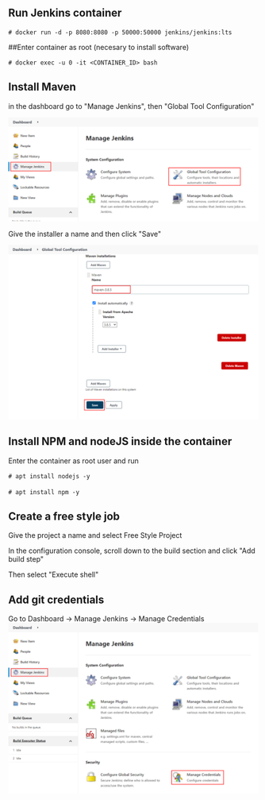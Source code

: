 ## Run Jenkins container
```
# docker run -d -p 8080:8080 -p 50000:50000 jenkins/jenkins:lts
```


##Enter container as root (necesary to install software)

```
# docker exec -u 0 -it <CONTAINER_ID> bash
```

## Install Maven
in the dashboard go to "Manage Jenkins", then "Global Tool Configuration"

![img.png](img/img.png)

Give the installer a name and then click "Save"

![img.png](img/maven.png)


## Install NPM and nodeJS inside the container

Enter the container as root user and run

```
# apt install nodejs -y

# apt install npm -y
```


## Create a free style job
Give the project a name and select Free Style Project

In the configuration console, scroll down to the build section and click "Add build step"

Then select "Execute shell"

## Add git credentials
Go to Dashboard -> Manage Jenkins -> Manage Credentials
![img.png](img/manage-credentials.png)